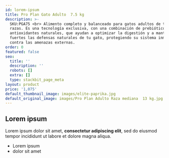 ```yaml
---
id: lorem-ipsum
title: Pro Plan Gato Adulto  7.5 kg
description: >-
  SKU:PGA75 <br> Alimento completo y balanceado para gatos adultos de todas las
  razas. Es una tecnología exclusiva, con una combinación de prebióticos y
  antioxidantes naturales, que ayudan a optimizar la digestión y a mantener
  fuertes las defensas naturales de tu gato, protegiendo su sistema inmunológico
  contra las amenazas externas.
order: 0
featured: false
seo:
  title: ''
  description: ''
  robots: []
  extra: []
  type: stackbit_page_meta
layout: product
price: '1,075'
default_thumbnail_image: images/elite-paprika.jpg
default_original_image: images/Pro Plan Adulto Raza mediana  13 kg.jpg
---
```

## Lorem ipsum

Lorem ipsum dolor sit amet, **consectetur adipiscing elit**, sed do eiusmod tempor incididunt ut labore et dolore magna aliqua.

- Lorem ipsum
- dolor sit amet